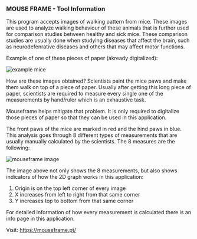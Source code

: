 ### **MOUSE FRAME - Tool Information**

This program accepts images of walking pattern from mice. These images are used to analyze walking behaviour of these animals that is further used for comparison studies between healthy and sick mice. 
These comparison studies are usually done when studying diseases that affect the brain, such as neurodefenrative diseases and others that may affect motor functions.

Example of one of these pieces of paper (akready digitalized):

![example mice](https://github.com/user-attachments/assets/e2a2e9a8-a5ec-4ac7-9bf2-8f45d67a7f60)


How are these images obtained?
Scientists paint the mice paws and make them walk on top of a piece of paper. Usually after getting this long piece of paper, scientists are required to measure every single one of the measurements by hand/ruler which is an exhaustive task.

Mouseframe helps mitigate that problem. It is only required to digitalize those pieces of paper so that they can be used in this application.

The front paws of the mice are marked in red and the hind paws in blue. This analysis goes through 8 different types of measurements that are usually manually calculated by the scientists. The 8 measures are the following:

![mouseframe image](https://github.com/user-attachments/assets/7c391d47-9a15-4906-b722-f4613e643e86)

The image above not only shows the 8 measurements, but also shows indicators of how the 2D graph works in this application:
1. Origin is on the top left corner of every image
2. X increases from left to right from that same corner
3. Y increases top to bottom from that same corner


For detailed information of how every measurement is calculated there is an info page in this application.

Visit: https://mouseframe.pt/
